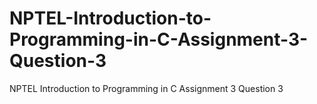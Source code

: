 # NPTEL-Introduction-to-Programming-in-C-Assignment-3-Question-3
NPTEL Introduction to Programming in C Assignment 3 Question 3

